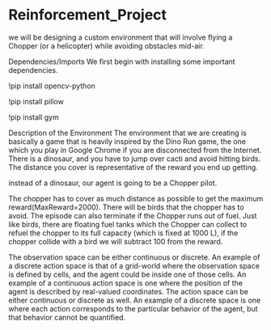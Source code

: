 # Reinforcement_Project

we will be designing a custom environment that will involve flying a Chopper (or a helicopter) while avoiding obstacles mid-air.

Dependencies/Imports
We first begin with installing some important dependencies.

!pip install opencv-python 

!pip install pillow

!pip install gym

Description of the Environment
The environment that we are creating is basically a game that is heavily inspired by the Dino Run game, the one which you play in Google Chrome if you are disconnected from the Internet. There is a dinosaur, and you have to jump over cacti and avoid hitting birds. The distance you cover is representative of the reward you end up getting.

instead of a dinosaur, our agent is going to be a Chopper pilot.

The chopper has to cover as much distance as possible to get the maximum reward(MaxReward=2000). There will be birds that the chopper has to avoid.
The episode can also terminate if the Chopper runs out of fuel.
Just like birds, there are floating fuel tanks which the Chopper can collect to refuel the chopper to its full capacity (which is fixed at 1000 L), if the chopper collide with a bird we will subtract 100 from the reward.

The observation space can be either continuous or discrete. An example of a discrete action space is that of a grid-world where the observation space is defined by cells, and the agent could be inside one of those cells. An example of a continuous action space is one where the position of the agent is described by real-valued coordinates.
The action space can be either continuous or discrete as well. An example of a discrete space is one where each action corresponds to the particular behavior of the agent, but that behavior cannot be quantified.
